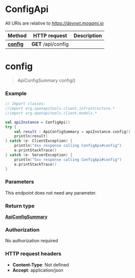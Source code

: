 # ConfigApi

All URIs are relative to *https://devnet.mogami.io*

Method | HTTP request | Description
------------- | ------------- | -------------
[**config**](ConfigApi.md#config) | **GET** /api/config | 


<a name="config"></a>
# **config**
> ApiConfigSummary config()



### Example
```kotlin
// Import classes:
//import org.openapitools.client.infrastructure.*
//import org.openapitools.client.models.*

val apiInstance = ConfigApi()
try {
    val result : ApiConfigSummary = apiInstance.config()
    println(result)
} catch (e: ClientException) {
    println("4xx response calling ConfigApi#config")
    e.printStackTrace()
} catch (e: ServerException) {
    println("5xx response calling ConfigApi#config")
    e.printStackTrace()
}
```

### Parameters
This endpoint does not need any parameter.

### Return type

[**ApiConfigSummary**](ApiConfigSummary.md)

### Authorization

No authorization required

### HTTP request headers

 - **Content-Type**: Not defined
 - **Accept**: application/json

